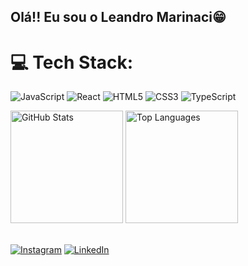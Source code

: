 ## Olá!! Eu sou o Leandro Marinaci😁

# 💻 Tech Stack:
![JavaScript](https://img.shields.io/badge/javascript-%23323330.svg?style=for-the-badge&logo=javascript&logoColor=%23F7DF1E) 
![React](https://img.shields.io/badge/react-%2320232a.svg?style=for-the-badge&logo=react&logoColor=%2361DAFB)
![HTML5](https://img.shields.io/badge/html5-%23E34F26.svg?style=for-the-badge&logo=html5&logoColor=white)
![CSS3](https://img.shields.io/badge/css3-%231572B6.svg?style=for-the-badge&logo=css3&logoColor=white)
![TypeScript](https://img.shields.io/badge/typescript-%23007ACC.svg?style=for-the-badge&logo=typescript&logoColor=white)


<div>
  <img height="180em" src="https://github-readme-stats.vercel.app/api?username=Leandro-Mfarias&show_icons=true&theme=midnight-purple" alt="GitHub Stats">
  <img height="180em" src="https://github-readme-stats.vercel.app/api/top-langs/?username=Leandro-Mfarias&theme=midnight-purple&hide_border=false&include_all_commits=false&count_private=false&layout=compact" alt="Top Languages">
</div>

<br>

[![Instagram](https://img.shields.io/badge/Instagram-%23E4405F.svg?logo=Instagram&logoColor=white)](https://instagram.com/leandro-marinaci) 
[![LinkedIn](https://img.shields.io/badge/LinkedIn-%230077B5.svg?logo=linkedin&logoColor=white)](https://www.linkedin.com/in/leandro-farias-56008026a/)

